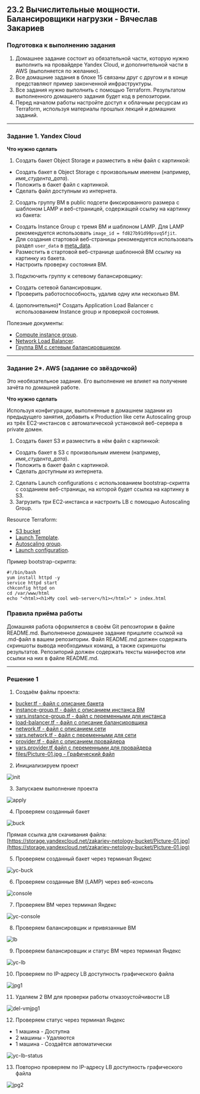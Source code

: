 ## 23.2 Вычислительные мощности. Балансировщики нагрузки - Вячеслав Закариев

### Подготовка к выполнению задания

1. Домашнее задание состоит из обязательной части, которую нужно выполнить на провайдере Yandex Cloud, и дополнительной части в AWS (выполняется по желанию). 
2. Все домашние задания в блоке 15 связаны друг с другом и в конце представляют пример законченной инфраструктуры.  
3. Все задания нужно выполнить с помощью Terraform. Результатом выполненного домашнего задания будет код в репозитории. 
4. Перед началом работы настройте доступ к облачным ресурсам из Terraform, используя материалы прошлых лекций и домашних заданий.

---
### Задание 1. Yandex Cloud 

**Что нужно сделать**

1. Создать бакет Object Storage и разместить в нём файл с картинкой:

 - Создать бакет в Object Storage с произвольным именем (например, _имя_студента_дата_).
 - Положить в бакет файл с картинкой.
 - Сделать файл доступным из интернета.
 
2. Создать группу ВМ в public подсети фиксированного размера с шаблоном LAMP и веб-страницей, содержащей ссылку на картинку из бакета:

 - Создать Instance Group с тремя ВМ и шаблоном LAMP. Для LAMP рекомендуется использовать `image_id = fd827b91d99psvq5fjit`.
 - Для создания стартовой веб-страницы рекомендуется использовать раздел `user_data` в [meta_data](https://cloud.yandex.ru/docs/compute/concepts/vm-metadata).
 - Разместить в стартовой веб-странице шаблонной ВМ ссылку на картинку из бакета.
 - Настроить проверку состояния ВМ.
 
3. Подключить группу к сетевому балансировщику:

 - Создать сетевой балансировщик.
 - Проверить работоспособность, удалив одну или несколько ВМ.

4. (дополнительно)* Создать Application Load Balancer с использованием Instance group и проверкой состояния.

Полезные документы:

- [Compute instance group](https://registry.terraform.io/providers/yandex-cloud/yandex/latest/docs/resources/compute_instance_group).
- [Network Load Balancer](https://registry.terraform.io/providers/yandex-cloud/yandex/latest/docs/resources/lb_network_load_balancer).
- [Группа ВМ с сетевым балансировщиком](https://cloud.yandex.ru/docs/compute/operations/instance-groups/create-with-balancer).

---

### Задание 2*. AWS (задание со звёздочкой)

Это необязательное задание. Его выполнение не влияет на получение зачёта по домашней работе.

**Что нужно сделать**

Используя конфигурации, выполненные в домашнем задании из предыдущего занятия, добавить к Production like сети Autoscaling group из трёх EC2-инстансов с  автоматической установкой веб-сервера в private домен.

1. Создать бакет S3 и разместить в нём файл с картинкой:

 - Создать бакет в S3 с произвольным именем (например, _имя_студента_дата_).
 - Положить в бакет файл с картинкой.
 - Сделать доступным из интернета.
2. Сделать Launch configurations с использованием bootstrap-скрипта с созданием веб-страницы, на которой будет ссылка на картинку в S3. 
3. Загрузить три ЕС2-инстанса и настроить LB с помощью Autoscaling Group.

Resource Terraform:

- [S3 bucket](https://registry.terraform.io/providers/hashicorp/aws/latest/docs/resources/s3_bucket)
- [Launch Template](https://registry.terraform.io/providers/hashicorp/aws/latest/docs/resources/launch_template).
- [Autoscaling group](https://registry.terraform.io/providers/hashicorp/aws/latest/docs/resources/autoscaling_group).
- [Launch configuration](https://registry.terraform.io/providers/hashicorp/aws/latest/docs/resources/launch_configuration).

Пример bootstrap-скрипта:

```
#!/bin/bash
yum install httpd -y
service httpd start
chkconfig httpd on
cd /var/www/html
echo "<html><h1>My cool web-server</h1></html>" > index.html
```
### Правила приёма работы

Домашняя работа оформляется в своём Git репозитории в файле README.md. Выполненное домашнее задание пришлите ссылкой на .md-файл в вашем репозитории.
Файл README.md должен содержать скриншоты вывода необходимых команд, а также скриншоты результатов.
Репозиторий должен содержать тексты манифестов или ссылки на них в файле README.md.

---

### Решение 1

1. Создаём файлы проекта:

- [bucker.tf - файл с описание бакета](https://github.com/SlavaZakariev/netology-cloud/blob/main/23.2_lb/git/bucket.tf)
- [instance-group.tf - файл с описанием инстанса ВМ](https://github.com/SlavaZakariev/netology-cloud/blob/main/23.2_lb/git/instance-group.tf)
- [vars.instance-group.tf - файл с переменными для инстанса](https://github.com/SlavaZakariev/netology-cloud/blob/main/23.2_lb/git/vars.instance-group.tf)
- [load-balancer.tf - файл с описание балансировщика](https://github.com/SlavaZakariev/netology-cloud/blob/main/23.2_lb/git/load-balancer.tf)
- [network.tf - файл с описанием сети](https://github.com/SlavaZakariev/netology-cloud/blob/main/23.2_lb/git/network.tf)
- [vars.network.tf - файл с переменными для сети](https://github.com/SlavaZakariev/netology-cloud/blob/main/23.2_lb/git/vars.network.tf)
- [provider.tf - файл с описанием провайдера](https://github.com/SlavaZakariev/netology-cloud/blob/main/23.2_lb/git/provider.tf)
- [vars.provider.tf файл с переменными для провайдера](https://github.com/SlavaZakariev/netology-cloud/blob/main/23.2_lb/git/vars.provider.tf)
- [files/Picture-01.jpg - Графический файл](https://github.com/SlavaZakariev/netology-cloud/blob/main/23.2_lb/git/files/Picture-01.jpg)

2. Инициализируем проект

![init](https://github.com/SlavaZakariev/netology-cloud/blob/main/23.2_lb/resources/yc_2_1.1.jpg)

3. Запускаем выполнение проекта

![apply](https://github.com/SlavaZakariev/netology-cloud/blob/main/23.2_lb/resources/yc_2_1.2.jpg)

4. Проверяем созданный бакет

![buck](https://github.com/SlavaZakariev/netology-cloud/blob/main/23.2_lb/resources/yc_2_1.3.jpg)

Прямая ссылка для скачивания файла:
[https://storage.yandexcloud.net/zakariev-netology-bucket/Picture-01.jpg](https://storage.yandexcloud.net/zakariev-netology-bucket/Picture-01.jpg)

5. Проверяем созданный бакет через терминал Яндекс

![yc-buck](https://github.com/SlavaZakariev/netology-cloud/blob/main/23.2_lb/resources/yc_2_1.4.jpg)

6. Проверяем созданные ВМ (LAMP) через веб-консоль

![console](https://github.com/SlavaZakariev/netology-cloud/blob/main/23.2_lb/resources/yc_2_1.5.jpg)

7. Проверяем ВМ через терминал Яндекс

![yc-console](https://github.com/SlavaZakariev/netology-cloud/blob/main/23.2_lb/resources/yc_2_1.6.jpg)

8. Проверяем балансировщик и привязанные ВМ

![lb](https://github.com/SlavaZakariev/netology-cloud/blob/main/23.2_lb/resources/yc_2_1.7.jpg)

9. Проверяем балансировщик и статус ВМ через терминал Яндекс

![yc-lb](https://github.com/SlavaZakariev/netology-cloud/blob/main/23.2_lb/resources/yc_2_1.8.jpg)

10. Проверяем по IP-адресу LB доступность графического файла

![jpg1](https://github.com/SlavaZakariev/netology-cloud/blob/main/23.2_lb/resources/yc_2_1.9.jpg)

11. Удаляем 2 ВМ для проверки работы отказоустойчивости LB

![del-vmjpg1](https://github.com/SlavaZakariev/netology-cloud/blob/main/23.2_lb/resources/yc_2_1.10.jpg)

12. Проверяем статус через терминал Яндекс

- 1 машина - Доступна
- 2 машины - Удаляются
- 1 машина - Создаётся автоматически

![yc-lb-status](https://github.com/SlavaZakariev/netology-cloud/blob/main/23.2_lb/resources/yc_2_1.11.jpg)

13. Повторно проверяем по IP-адресу LB доступность графического файла

![jpg2](https://github.com/SlavaZakariev/netology-cloud/blob/main/23.2_lb/resources/yc_2_1.12.jpg)
